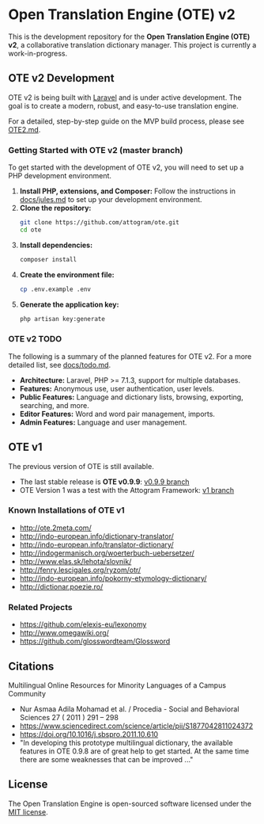 # Open Translation Engine (OTE) v2

This is the development repository for the **Open Translation Engine (OTE) v2**, a collaborative translation dictionary manager. This project is currently a work-in-progress.

## OTE v2 Development

OTE v2 is being built with [Laravel](https://laravel.com/) and is under active development. The goal is to create a modern, robust, and easy-to-use translation engine.

For a detailed, step-by-step guide on the MVP build process, please see [OTE2.md](OTE2.md).

### Getting Started with OTE v2 (master branch)

To get started with the development of OTE v2, you will need to set up a PHP development environment.

1.  **Install PHP, extensions, and Composer:** Follow the instructions in [docs/jules.md](docs/jules.md) to set up your development environment.
2.  **Clone the repository:**
    ```bash
    git clone https://github.com/attogram/ote.git
    cd ote
    ```
3.  **Install dependencies:**
    ```bash
    composer install
    ```
4.  **Create the environment file:**
    ```bash
    cp .env.example .env
    ```
5.  **Generate the application key:**
    ```bash
    php artisan key:generate
    ```

### OTE v2 TODO

The following is a summary of the planned features for OTE v2. For a more detailed list, see [docs/todo.md](docs/todo.md).

*   **Architecture:** Laravel, PHP >= 7.1.3, support for multiple databases.
*   **Features:** Anonymous use, user authentication, user levels.
*   **Public Features:** Language and dictionary lists, browsing, exporting, searching, and more.
*   **Editor Features:** Word and word pair management, imports.
*   **Admin Features:** Language and user management.

## OTE v1

The previous version of OTE is still available.

*   The last stable release is **OTE v0.9.9**: [v0.9.9 branch](https://github.com/attogram/ote/tree/v0.9.9)
*   OTE Version 1 was a test with the Attogram Framework: [v1 branch](https://github.com/attogram/ote/tree/v1)

### Known Installations of OTE v1

*   <http://ote.2meta.com/>
*   <http://indo-european.info/dictionary-translator/>
*   <http://indo-european.info/translator-dictionary/>
*   <http://indogermanisch.org/woerterbuch-uebersetzer/>
*   <http://www.elas.sk/lehota/slovnik/>
*   <http://fenry.lescigales.org/ryzom/otr/>
*   <http://indo-european.info/pokorny-etymology-dictionary/>
*   <http://dictionar.poezie.ro/>

### Related Projects

*   <https://github.com/elexis-eu/lexonomy>
*   <http://www.omegawiki.org/>
*   <https://github.com/glosswordteam/Glossword>

## Citations

Multilingual Online Resources for Minority Languages of a Campus Community

*   Nur Asmaa Adila Mohamad et al. / Procedia - Social and Behavioral Sciences 27 ( 2011 ) 291 – 298
*   <https://www.sciencedirect.com/science/article/pii/S1877042811024372>
*   <https://doi.org/10.1016/j.sbspro.2011.10.610>
*   "In developing this prototype multilingual dictionary, the available features in OTE 0.9.8 are of great
    help to get started. At the same time there are some weaknesses that can be improved ..."

## License

The Open Translation Engine is open-sourced software licensed under the [MIT license](https://opensource.org/licenses/MIT).
